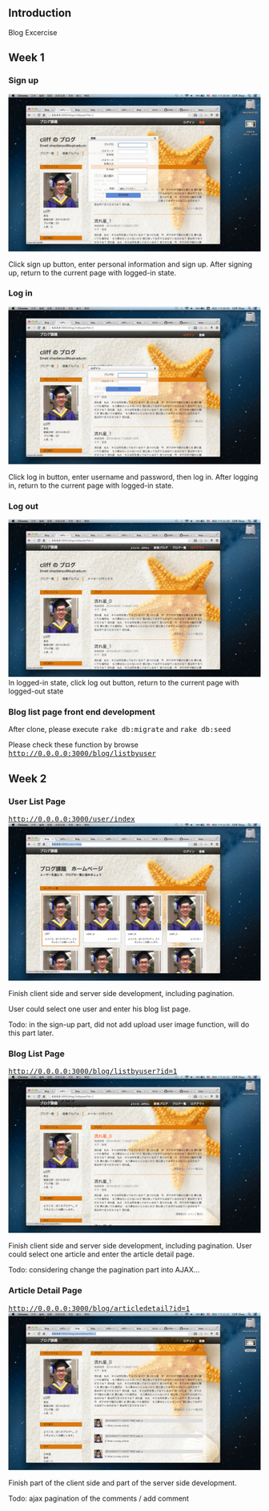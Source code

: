 ## Introduction

Blog Excercise

## Week 1

### Sign up
<img src="https://github.com/cliffzhaobupt/blog/raw/master/sampleimg/signup.png"/>

Click sign up button, enter personal information and sign up. After signing up, return to the current page with logged-in state.

### Log in
<img src="https://github.com/cliffzhaobupt/blog/raw/master/sampleimg/login.png"/>

Click log in button, enter username and password, then log in. After logging in, return to the current page with logged-in state.

### Log out
<img src="https://github.com/cliffzhaobupt/blog/raw/master/sampleimg/logout.png"/>
In logged-in state, click log out button, return to the current page with logged-out state

### Blog list page front end development

After clone, please execute <tt>rake db:migrate</tt> and <tt>rake db:seed</tt>

Please check these function by browse <tt>http://0.0.0.0:3000/blog/listbyuser</tt>

## Week 2

### User List Page
<tt>http://0.0.0.0:3000/user/index</tt>
<img src="https://github.com/cliffzhaobupt/blog/raw/master/sampleimg/index.png"/>

Finish client side and server side development, including pagination.

User could select one user and enter his blog list page.

Todo: in the sign-up part, did not add upload user image function, will do this part later.

### Blog List Page
<tt>http://0.0.0.0:3000/blog/listbyuser?id=1</tt>
<img src="https://github.com/cliffzhaobupt/blog/raw/master/sampleimg/bloglist.png"/>

Finish client side and server side development, including pagination.
User could select one article and enter the article detail page.

Todo: considering change the pagination part into AJAX...

### Article Detail Page
<tt>http://0.0.0.0:3000/blog/articledetail?id=1</tt>
<img src="https://github.com/cliffzhaobupt/blog/raw/master/sampleimg/articledetail.png"/>

Finish part of the client side and part of the server side development.

Todo: ajax pagination of the comments / add comment

